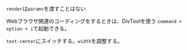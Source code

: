 `render`は`params`を渡すことはない

Webブラウザ関連のコーディングをするときは、DivToolを使う
`command + option + i`で起動できる。

`text-center`にスイッチする。`width`を調整する。